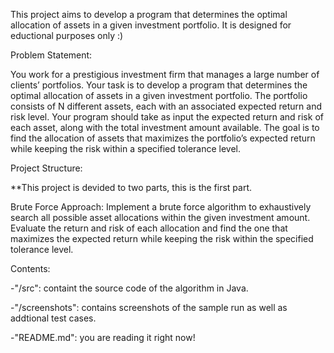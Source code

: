 This project aims to develop a program that determines the optimal allocation of assets in a given investment portfolio. It is designed for eductional purposes only :)

Problem Statement:

You work for a prestigious investment firm that manages a large number of clients’ portfolios.
Your task is to develop a program that determines the optimal allocation of assets in a given investment portfolio. 
The portfolio consists of N different assets, each with an associated expected return and risk level. 
Your program should take as input the expected return and risk of each asset, along with the total investment amount available. 
The goal is to find the allocation of assets that maximizes the portfolio’s expected return while keeping the risk within a specified tolerance level.

Project Structure: 

**This project is devided to two parts, this is the first part.

Brute Force Approach: Implement a brute force algorithm to exhaustively search all possible asset allocations within the given investment amount. 
Evaluate the return and risk of each allocation and find the one that maximizes the expected return while keeping the risk within the specified tolerance level.

Contents:

-"/src": containt the source code of the algorithm in Java.

-"/screenshots": contains screenshots of the sample run as well as addtional test cases.

-"README.md": you are reading it right now!
